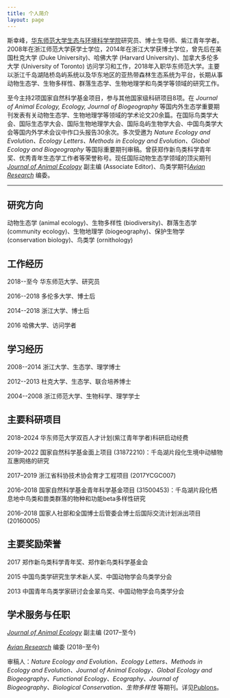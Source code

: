 ```yaml
---
title: 个人简介
layout: page
---
```


斯幸峰，[华东师范大学](http://www.ecnu.edu.cn)[生态与环境科学学院](http://www.sees.ecnu.edu.cn)研究员、博士生导师、紫江青年学者。2008年在浙江师范大学获学士学位，2014年在浙江大学获博士学位，曾先后在美国杜克大学 (Duke University)、哈佛大学 (Harvard University)、加拿大多伦多大学 (University of Toronto) 访问学习和工作，2018年入职华东师范大学。主要以浙江千岛湖陆桥岛屿系统以及华东地区的亚热带森林生态系统为平台，长期从事动物生态学、生物多样性、群落生态学、生物地理学和鸟类学等领域的研究工作。
至今主持2项国家自然科学基金项目，参与其他国家级科研项目8项。在 *Journal of Animal Ecology, Ecology, Journal of Biogeography* 等国内外生态学重要期刊发表有关动物生态学、生物地理学等领域的学术论文20余篇。在国际鸟类学大会、国际生态学大会、国际生物地理学大会、国际岛屿生物学大会、中国鸟类学大会等国内外学术会议中作口头报告30余次。多次受邀为 *Nature Ecology and Evolution、Ecology Letters、Methods in Ecology and Evolution、Global Ecology and Biogeography* 等国际重要期刊审稿。曾获郑作新鸟类科学青年奖、优秀青年生态学工作者等荣誉称号。现任国际动物生态学领域的顶尖期刊 [*Journal of Animal Ecology*](http://besjournals.onlinelibrary.wiley.com/hub/journal/10.1111/(ISSN)1365-2656/) 副主编 (Associate Editor)、鸟类学期刊[*Avian Research*](https://avianres.biomedcentral.com) 编委。

----

## 研究方向

动物生态学 (animal ecology)、生物多样性 (biodiversity)、群落生态学 (community ecology)、生物地理学 (biogeography)、保护生物学 (conservation biology)、鸟类学 (ornithology)

## 工作经历

2018--至今	华东师范大学、研究员

2016--2018 多伦多大学、博士后

2014--2018 浙江大学、博士后

2016 哈佛大学、访问学者


## 学习经历

2008--2014 浙江大学、生态学、理学博士

2012--2013 杜克大学、生态学、联合培养博士

2004--2008 浙江师范大学、生物科学、理学学士

## 主要科研项目

2018–2024 华东师范大学双百人才计划(紫江青年学者)科研启动经费

2019–2022 国家自然科学基金面上项目 (31872210)：千岛湖片段化生境中动植物互惠网络的研究

2017–2019 浙江省科协技术协会育才工程项目 (2017YCGC007)

2016–2018 国家自然科学基金青年科学基金项目 (31500453)：千岛湖片段化栖息地中鸟类和兽类群落的物种和功能beta多样性研究 

2016–2018 国家人社部和全国博士后管委会博士后国际交流计划派出项目 (20160005)

## 主要奖励荣誉

2017 郑作新鸟类科学青年奖、郑作新鸟类科学基金会

2015 中国鸟类学研究生学术新人奖、中国动物学会鸟类学分会

2013 中国青年鸟类学家研讨会金翠鸟奖、中国动物学会鸟类学分会

## 学术服务与任职

[*Journal of Animal Ecology*](http://besjournals.onlinelibrary.wiley.com/hub/journal/10.1111/(ISSN)1365-2656/) 副主编 (2017–至今)
 
[*Avian Research*](https://avianres.biomedcentral.com) 编委 (2018–至今)

审稿人：*Nature Ecology and Evolution、Ecology Letters、Methods in Ecology and Evolution、Journal of Animal Ecology、Global Ecology and Biogeography、Functional Ecology、Ecography、Journal of Biogeography、Biological Conservation、生物多样性* 等期刊。详见[Publons](https://publons.com/author/1198034/xingfeng-si#profile)。

